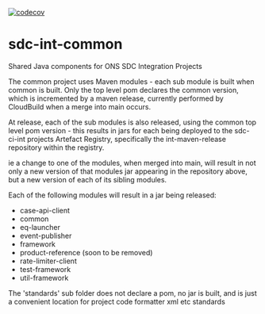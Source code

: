 [![codecov](https://codecov.io/gh/ONSdigital/sdc-int-common/branch/main/graph/badge.svg?token=xYzugQUBNg)](https://codecov.io/gh/ONSdigital/sdc-int-common)
# sdc-int-common
Shared Java components for ONS SDC Integration Projects

The common project uses Maven modules - each sub module is built when common is built.
Only the top level pom declares the common version, which is incremented by a maven release, currently performed
by CloudBuild when a merge into main occurs.

At release, each of the sub modules is also released, using the common top level pom version - this results in jars for each being deployed to
the sdc-ci-int projects Artefact Registry, specifically the int-maven-release repository within the registry.

ie a change to one of the modules, when merged into main, will result in not only a new version of that modules jar appearing in the 
repository above, but a new version of each of its sibling modules.

Each of the following modules will result in a jar being released:

- case-api-client
- common
- eq-launcher
- event-publisher
- framework
- product-reference (soon to be removed)
- rate-limiter-client
- test-framework
- util-framework

The 'standards' sub folder does not declare a pom, no jar is built, and is just a convenient location for project code formatter xml etc
standards
  
